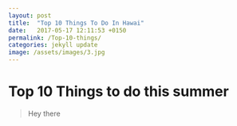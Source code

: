 ```yaml
---
layout: post
title:  "Top 10 Things To Do In Hawai"
date:   2017-05-17 12:11:53 +0150
permalink: /Top-10-things/
categories: jekyll update
image: /assets/images/3.jpg
---
```


<h1>Top 10 Things to do this summer</h1>

<p>
<blockquote>Hey there</blockquote>
</p>